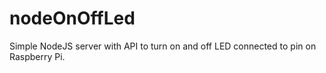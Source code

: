 # nodeOnOffLed
Simple NodeJS server with API to turn on and off LED connected to pin on Raspberry Pi.
